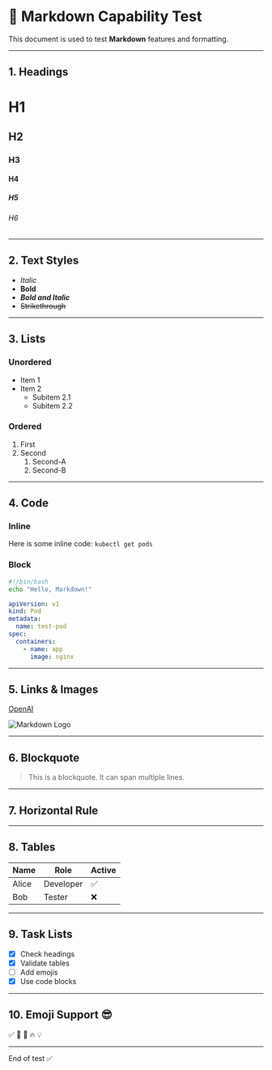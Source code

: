 # 🧪 Markdown Capability Test

This document is used to test **Markdown** features and formatting.

---

## 1. Headings

# H1
## H2
### H3
#### H4
##### H5
###### H6

---

## 2. Text Styles

- *Italic*
- **Bold**
- ***Bold and Italic***
- ~~Strikethrough~~

---

## 3. Lists

### Unordered
- Item 1
- Item 2
  - Subitem 2.1
  - Subitem 2.2

### Ordered
1. First
2. Second
   1. Second-A
   2. Second-B

---

## 4. Code

### Inline
Here is some inline code: `kubectl get pods`

### Block
```bash
#!/bin/bash
echo "Hello, Markdown!"
```

```yaml
apiVersion: v1
kind: Pod
metadata:
  name: test-pod
spec:
  containers:
    - name: app
      image: nginx
```

---

## 5. Links & Images

[OpenAI](https://openai.com)

![Markdown Logo](https://upload.wikimedia.org/wikipedia/commons/4/48/Markdown-mark.svg)

---

## 6. Blockquote

> This is a blockquote.
> It can span multiple lines.

---

## 7. Horizontal Rule

---

## 8. Tables

| Name     | Role     | Active |
|----------|----------|--------|
| Alice    | Developer| ✅     |
| Bob      | Tester   | ❌     |

---

## 9. Task Lists

- [x] Check headings
- [x] Validate tables
- [ ] Add emojis
- [x] Use code blocks

---

## 10. Emoji Support 😎

✅ 🐳 🚀 🔥 💡

---

End of test ✅

